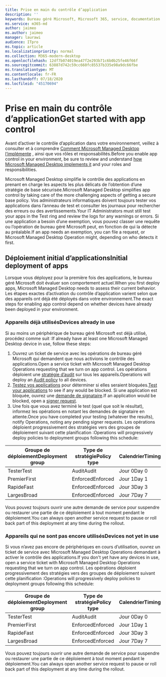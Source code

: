 ```yaml
---
title: Prise en main du contrôle d’application
description: ''
keywords: Bureau géré Microsoft, Microsoft 365, service, documentation
ms.service: m365-md
author: jaimeo
ms.author: jaimeo
manager: laurawi
audience: ITpro
ms.topic: article
ms.localizationpriority: normal
ms.collection: M365-modern-desktop
ms.openlocfilehash: 12df7b074019ea47f2e293b71c6b0b25fe46f66f
ms.sourcegitcommit: 63887d742c59cc660fc85537b335e98a9dc66fbe
ms.translationtype: MT
ms.contentlocale: fr-FR
ms.lasthandoff: 07/18/2020
ms.locfileid: "45170694"
---
```

# <a name="get-started-with-app-control"></a><span data-ttu-id="2cb18-103">Prise en main du contrôle d’application</span><span class="sxs-lookup"><span data-stu-id="2cb18-103">Get started with app control</span></span>

<span data-ttu-id="2cb18-104">Avant d’activer le contrôle d’application dans votre environnement, veillez à consulter et à comprendre [Comment Microsoft Managed Desktop l’implémente](../service-description/app-control.md) , ainsi que vos rôles et responsabilités.</span><span class="sxs-lookup"><span data-stu-id="2cb18-104">Before you enable app control in your environment, be sure to review and understand [how Microsoft Managed Desktop implements it](../service-description/app-control.md) and your roles and responsibilities.</span></span>

<span data-ttu-id="2cb18-105">Microsoft Managed Desktop simplifie le contrôle des applications en prenant en charge les aspects les plus délicats de l’obtention d’une stratégie de base sécurisée.</span><span class="sxs-lookup"><span data-stu-id="2cb18-105">Microsoft Managed Desktop simplifies app control by taking care of the more challenging aspects of getting a secure base policy.</span></span> <span data-ttu-id="2cb18-106">Vos administrateurs informatiques doivent toujours tester vos applications dans l’anneau de test et consulter les journaux pour rechercher des erreurs ou des avertissements.</span><span class="sxs-lookup"><span data-stu-id="2cb18-106">Your IT Administrators must still test your apps in the Test ring and review the logs for any warnings or errors.</span></span> <span data-ttu-id="2cb18-107">Si une application a besoin d’une exemption, vous pouvez classer une requête ou l’opération de bureau géré Microsoft peut, en fonction de qui la détecte au préalable.</span><span class="sxs-lookup"><span data-stu-id="2cb18-107">If an app needs an exemption, you can file a request, or Microsoft Managed Desktop Operation might, depending on who detects it first.</span></span>

## <a name="initial-deployment-of-apps"></a><span data-ttu-id="2cb18-108">Déploiement initial d’applications</span><span class="sxs-lookup"><span data-stu-id="2cb18-108">Initial deployment of apps</span></span>

<span data-ttu-id="2cb18-109">Lorsque vous déployez pour la première fois des applications, le bureau géré Microsoft doit évaluer son comportement actuel.</span><span class="sxs-lookup"><span data-stu-id="2cb18-109">When you first deploy apps, Microsoft Managed Desktop needs to assess their current behavior.</span></span> <span data-ttu-id="2cb18-110">Les étapes exactes d’activation du contrôle d’application varient selon que des appareils ont déjà été déployés dans votre environnement.</span><span class="sxs-lookup"><span data-stu-id="2cb18-110">The exact steps for enabling app control depend on whether devices have already been deployed in your environment.</span></span>

### <a name="devices-already-in-use"></a><span data-ttu-id="2cb18-111">Appareils déjà utilisés</span><span class="sxs-lookup"><span data-stu-id="2cb18-111">Devices already in use</span></span>

<span data-ttu-id="2cb18-112">Si au moins un périphérique de bureau géré Microsoft est déjà utilisé, procédez comme suit :</span><span class="sxs-lookup"><span data-stu-id="2cb18-112">If already have at least one Microsoft Managed Desktop device in use, follow these steps:</span></span>

1. <span data-ttu-id="2cb18-113">Ouvrez un ticket de service avec les opérations de bureau géré Microsoft qui demandent que nous activions le contrôle des applications.</span><span class="sxs-lookup"><span data-stu-id="2cb18-113">Open a service ticket with Microsoft Managed Desktop Operations requesting that we turn on app control.</span></span> <span data-ttu-id="2cb18-114">Les opérations déploient une [stratégie d’audit](../service-description/app-control.md#audit-policy) sur tous les appareils.</span><span class="sxs-lookup"><span data-stu-id="2cb18-114">Operations will deploy an [Audit policy](../service-description/app-control.md#audit-policy) to all devices.</span></span>
2. <span data-ttu-id="2cb18-115">[Testez vos applications](../working-with-managed-desktop/work-with-app-control.md#add-a-new-app) pour déterminer si elles seraient bloquées.</span><span class="sxs-lookup"><span data-stu-id="2cb18-115">[Test your applications](../working-with-managed-desktop/work-with-app-control.md#add-a-new-app) to see if any would be blocked.</span></span> <span data-ttu-id="2cb18-116">Si une application est bloquée, ouvrez une [demande de signataire](../working-with-managed-desktop/work-with-app-control.md#add-or-remove-a-trusted-signer).</span><span class="sxs-lookup"><span data-stu-id="2cb18-116">If an application would be blocked, open a [signer request](../working-with-managed-desktop/work-with-app-control.md#add-or-remove-a-trusted-signer).</span></span> 
3. <span data-ttu-id="2cb18-117">Une fois que vous avez terminé le test (quel que soit le résultat), informez les opérations en notant les demandes de signataire en attente.</span><span class="sxs-lookup"><span data-stu-id="2cb18-117">Once you have completed your testing (whatever the results), notify Operations, noting any pending signer requests.</span></span> <span data-ttu-id="2cb18-118">Les opérations déploient progressivement des stratégies vers des groupes de déploiement suivant cette planification :</span><span class="sxs-lookup"><span data-stu-id="2cb18-118">Operations will progressively deploy policies to deployment groups following this schedule:</span></span>

|<span data-ttu-id="2cb18-119">Groupe de déploiement</span><span class="sxs-lookup"><span data-stu-id="2cb18-119">Deployment group</span></span>  |<span data-ttu-id="2cb18-120">Type de stratégie</span><span class="sxs-lookup"><span data-stu-id="2cb18-120">Policy type</span></span>  |<span data-ttu-id="2cb18-121">Calendrier</span><span class="sxs-lookup"><span data-stu-id="2cb18-121">Timing</span></span>  |
|---------|---------|---------|
|<span data-ttu-id="2cb18-122">Tester</span><span class="sxs-lookup"><span data-stu-id="2cb18-122">Test</span></span>     |  <span data-ttu-id="2cb18-123">Audit</span><span class="sxs-lookup"><span data-stu-id="2cb18-123">Audit</span></span>       |  <span data-ttu-id="2cb18-124">Jour 0</span><span class="sxs-lookup"><span data-stu-id="2cb18-124">Day 0</span></span>       |
|<span data-ttu-id="2cb18-125">Premier</span><span class="sxs-lookup"><span data-stu-id="2cb18-125">First</span></span>     | <span data-ttu-id="2cb18-126">Enforced</span><span class="sxs-lookup"><span data-stu-id="2cb18-126">Enforced</span></span>        | <span data-ttu-id="2cb18-127">Jour 1</span><span class="sxs-lookup"><span data-stu-id="2cb18-127">Day 1</span></span>        |
|<span data-ttu-id="2cb18-128">Rapide</span><span class="sxs-lookup"><span data-stu-id="2cb18-128">Fast</span></span>     | <span data-ttu-id="2cb18-129">Enforced</span><span class="sxs-lookup"><span data-stu-id="2cb18-129">Enforced</span></span>        |  <span data-ttu-id="2cb18-130">Jour 3</span><span class="sxs-lookup"><span data-stu-id="2cb18-130">Day 3</span></span>       |
|<span data-ttu-id="2cb18-131">Larges</span><span class="sxs-lookup"><span data-stu-id="2cb18-131">Broad</span></span>     | <span data-ttu-id="2cb18-132">Enforced</span><span class="sxs-lookup"><span data-stu-id="2cb18-132">Enforced</span></span>        |  <span data-ttu-id="2cb18-133">Jour 7</span><span class="sxs-lookup"><span data-stu-id="2cb18-133">Day 7</span></span>       |

<span data-ttu-id="2cb18-134">Vous pouvez toujours ouvrir une autre demande de service pour suspendre ou restaurer une partie de ce déploiement à tout moment pendant le déploiement.</span><span class="sxs-lookup"><span data-stu-id="2cb18-134">You can always open another service request to pause or roll back part of this deployment at any time during the rollout.</span></span>

### <a name="devices-not-yet-in-use"></a><span data-ttu-id="2cb18-135">Appareils qui ne sont pas encore utilisés</span><span class="sxs-lookup"><span data-stu-id="2cb18-135">Devices not yet in use</span></span>

<span data-ttu-id="2cb18-136">Si vous n’avez pas encore de périphériques en cours d’utilisation, ouvrez un ticket de service avec Microsoft Managed Desktop Operations demandant à activer le contrôle des applications.</span><span class="sxs-lookup"><span data-stu-id="2cb18-136">If you don't yet have any devices in use, open a service ticket with Microsoft Managed Desktop Operations requesting that we turn on app control.</span></span> <span data-ttu-id="2cb18-137">Les opérations déploient progressivement des stratégies vers des groupes de déploiement suivant cette planification :</span><span class="sxs-lookup"><span data-stu-id="2cb18-137">Operations will progressively deploy policies to deployment groups following this schedule:</span></span>

|<span data-ttu-id="2cb18-138">Groupe de déploiement</span><span class="sxs-lookup"><span data-stu-id="2cb18-138">Deployment group</span></span>  |<span data-ttu-id="2cb18-139">Type de stratégie</span><span class="sxs-lookup"><span data-stu-id="2cb18-139">Policy type</span></span>  |<span data-ttu-id="2cb18-140">Calendrier</span><span class="sxs-lookup"><span data-stu-id="2cb18-140">Timing</span></span>  |
|---------|---------|---------|
|<span data-ttu-id="2cb18-141">Tester</span><span class="sxs-lookup"><span data-stu-id="2cb18-141">Test</span></span>     |  <span data-ttu-id="2cb18-142">Audit</span><span class="sxs-lookup"><span data-stu-id="2cb18-142">Audit</span></span>       |  <span data-ttu-id="2cb18-143">Jour 0</span><span class="sxs-lookup"><span data-stu-id="2cb18-143">Day 0</span></span>       |
|<span data-ttu-id="2cb18-144">Premier</span><span class="sxs-lookup"><span data-stu-id="2cb18-144">First</span></span>     | <span data-ttu-id="2cb18-145">Enforced</span><span class="sxs-lookup"><span data-stu-id="2cb18-145">Enforced</span></span>        | <span data-ttu-id="2cb18-146">Jour 1</span><span class="sxs-lookup"><span data-stu-id="2cb18-146">Day 1</span></span>        |
|<span data-ttu-id="2cb18-147">Rapide</span><span class="sxs-lookup"><span data-stu-id="2cb18-147">Fast</span></span>     | <span data-ttu-id="2cb18-148">Enforced</span><span class="sxs-lookup"><span data-stu-id="2cb18-148">Enforced</span></span>        |  <span data-ttu-id="2cb18-149">Jour 3</span><span class="sxs-lookup"><span data-stu-id="2cb18-149">Day 3</span></span>       |
|<span data-ttu-id="2cb18-150">Larges</span><span class="sxs-lookup"><span data-stu-id="2cb18-150">Broad</span></span>     | <span data-ttu-id="2cb18-151">Enforced</span><span class="sxs-lookup"><span data-stu-id="2cb18-151">Enforced</span></span>        |  <span data-ttu-id="2cb18-152">Jour 7</span><span class="sxs-lookup"><span data-stu-id="2cb18-152">Day 7</span></span>       |

<span data-ttu-id="2cb18-153">Vous pouvez toujours ouvrir une autre demande de service pour suspendre ou restaurer une partie de ce déploiement à tout moment pendant le déploiement.</span><span class="sxs-lookup"><span data-stu-id="2cb18-153">You can always open another service request to pause or roll back part of this deployment at any time during the rollout.</span></span>

